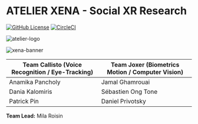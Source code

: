 
# ATELIER XENA - Social XR Research 

[![GitHub License](https://img.shields.io/badge/License-MIT-green.svg)](https://github.com/milaroisin/atelier-xena/blob/master/LICENSE) [![CircleCI](https://circleci.com/gh/milaroisin/atelier-xena/tree/master.svg?style=svg&circle-token=ee2a264a62213d4b247db6105fc34f0c3976b9f7)](https://circleci.com/gh/milaroisin/atelier-xena/tree/master)

![atelier-logo](https://raw.githubusercontent.com/milaroisin/atelier-xena/master/CourseAdmin/atelierlogo.jpg?token=ADX5G3K3HBLTTZDTKETSWCC5UDFVQ)

![xena-banner](https://raw.githubusercontent.com/milaroisin/atelier-xena/master/CourseAdmin/xena-banner.png?token=ADX5G3MXOKGW4B4UXFP6A2S5UDGHA)


|Team Callisto (Voice Recognition / Eye-Tracking) | Team Joxer (Biometrics Motion / Computer Vision) |
|--|--|
|Anamika Pancholy  | Jamal Ghamrouai |
|Dania Kalomiris | Sébastien Ong Tone |
|Patrick Pin | Daniel Privotsky

**Team Lead:** Mila Roisin
